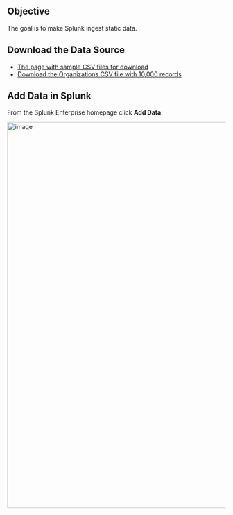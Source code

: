 ## Objective
The goal is to make Splunk ingest static data.  

## Download the Data Source

- [The page with sample CSV files for download](https://www.datablist.com/learn/csv/download-sample-csv-files#organizations-dataset)
- [Download the Organizations CSV file with 10,000 records](https://drive.google.com/uc?id=13p-box0F9kou4wE9AyeBNKMSfE767xT-&export=download)

## Add Data in Splunk

From the Splunk Enterprise homepage click **Add Data**:

<img width="1281" height="890" alt="image" src="https://github.com/user-attachments/assets/9d35c97d-f723-44a6-b02a-10ea17e178df" />
